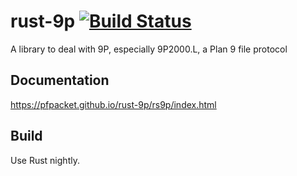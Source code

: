 # rust-9p [![Build Status](https://travis-ci.org/pfpacket/rust-9p.svg?branch=master)](https://travis-ci.org/pfpacket/rust-9p)

A library to deal with 9P, especially 9P2000.L, a Plan 9 file protocol

## Documentation

https://pfpacket.github.io/rust-9p/rs9p/index.html

## Build
Use Rust nightly.
